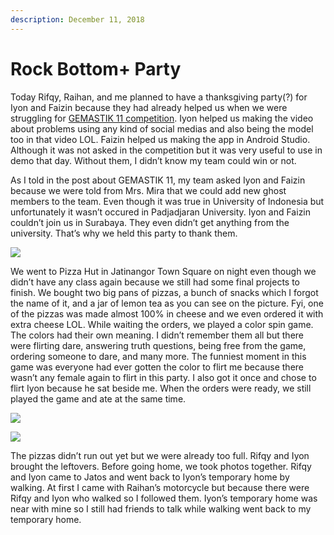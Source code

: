 ```yaml
---
description: December 11, 2018
---
```


# Rock Bottom+ Party

Today Rifqy, Raihan, and me planned to have a thanksgiving party(?) for Iyon and Faizin because they had already helped us when we were struggling for [GEMASTIK 11 competition](../11/gemastik-11.md). Iyon helped us making the video about problems using any kind of social medias and also being the model too in that video LOL. Faizin helped us making the app in Android Studio. Although it was not asked in the competition but it was very useful to use in demo that day. Without them, I didn’t know my team could win or not.

As I told in the post about GEMASTIK 11, my team asked Iyon and Faizin because we were told from Mrs. Mira that we could add new ghost members to the team. Even though it was true in University of Indonesia but unfortunately it wasn’t occured in Padjadjaran University. Iyon and Faizin couldn’t join us in Surabaya. They even didn’t get anything from the university. That’s why we held this party to thank them.

![](https://sites.unpad.ac.id/realicejoanne/wp-content/uploads/sites/21214/2018/12/304753.jpg)

We went to Pizza Hut in Jatinangor Town Square on night even though we didn’t have any class again because we still had some final projects to finish. We bought two big pans of pizzas, a bunch of snacks which I forgot the name of it, and a jar of lemon tea as you can see on the picture. Fyi, one of the pizzas was made almost 100% in cheese and we even ordered it with extra cheese LOL. While waiting the orders, we played a color spin game. The colors had their own meaning. I didn’t remember them all but there were flirting dare, answering truth questions, being free from the game, ordering someone to dare, and many more. The funniest moment in this game was everyone had ever gotten the color to flirt me because there wasn’t any female again to flirt in this party. I also got it once and chose to flirt Iyon because he sat beside me. When the orders were ready, we still played the game and ate at the same time.

![](https://sites.unpad.ac.id/realicejoanne/wp-content/uploads/sites/21214/2018/12/304752.jpg)

![](https://sites.unpad.ac.id/realicejoanne/wp-content/uploads/sites/21214/2018/12/304751.jpg)

The pizzas didn’t run out yet but we were already too full. Rifqy and Iyon brought the leftovers. Before going home, we took photos together. Rifqy and Iyon came to Jatos and went back to Iyon’s temporary home by walking. At first I came with Raihan’s motorcycle but because there were Rifqy and Iyon who walked so I followed them. Iyon’s temporary home was near with mine so I still had friends to talk while walking went back to my temporary home.
